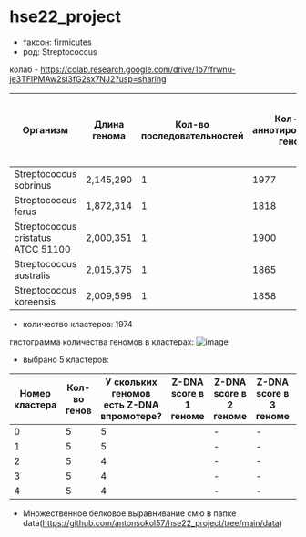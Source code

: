 # hse22_project
- таксон: firmicutes
- род: Streptococcus

колаб - https://colab.research.google.com/drive/1b7ffrwnu-je3TFlPMAw2sI3fG2sx7NJ2?usp=sharing

|Организм|Длина генома|Кол-во последовательностей| Кол-во аннотированных генов|Процент генома, который занимают все аннотированные гены|Кол-во участков Z-ДНК с zh-score > 500| Общая длина участков Z-ДНК с zh-score > 500|
|-|-|-|-|-|-|-| 
|Streptococcus sobrinus|2,145,290|1|1977|82.71%|413|4166|
|Streptococcus ferus|1,872,314|1|1818|89.38%|1154|11374|
|Streptococcus cristatus ATCC 51100|2,000,351|1|1900|88.00%|1616|15884|
|Streptococcus australis|2,015,375|1|1865|87.82%|1546|15320|
|Streptococcus koreensis|2,009,598|1|1858|87.81%|1502|14812|

- количество кластеров: 1974

гистограмма количества геномов в кластерах: ![image](https://user-images.githubusercontent.com/92381120/173234393-8cec6d48-2cd8-4a7a-8c4c-7fab15a7c343.png)

- выбрано 5 кластеров:

|Номер кластера |Кол-во генов |У скольких геномов есть Z-DNA  впромотере?|Z-DNA score в 1 геноме|Z-DNA score в 2 геноме|Z-DNA score в 3 геноме|Z-DNA score в 4 геноме|Z-DNA score в 5 геноме|
|-|-|-|-|-|-|-|-|
|0|5|5||-|-|-|-|
|1|5|5||-|-|-|-|
|2|5|4||-|-|-|-|
|3|5|4||-|-|-|-|
|4|5|4||-|-|-|-|

- Множественное белковое выравнивание смю в папке data(https://github.com/antonsokol57/hse22_project/tree/main/data)
